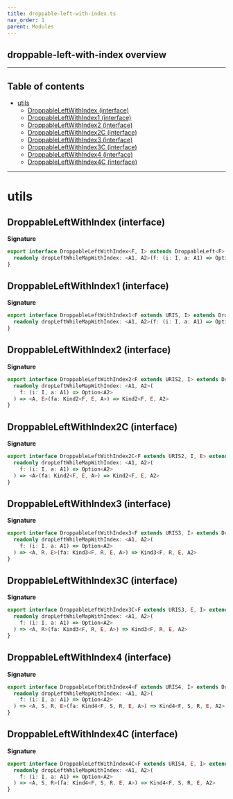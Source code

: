 ```yaml
---
title: droppable-left-with-index.ts
nav_order: 1
parent: Modules
---
```


## droppable-left-with-index overview

---

<h2 class="text-delta">Table of contents</h2>

- [utils](#utils)
  - [DroppableLeftWithIndex (interface)](#droppableleftwithindex-interface)
  - [DroppableLeftWithIndex1 (interface)](#droppableleftwithindex1-interface)
  - [DroppableLeftWithIndex2 (interface)](#droppableleftwithindex2-interface)
  - [DroppableLeftWithIndex2C (interface)](#droppableleftwithindex2c-interface)
  - [DroppableLeftWithIndex3 (interface)](#droppableleftwithindex3-interface)
  - [DroppableLeftWithIndex3C (interface)](#droppableleftwithindex3c-interface)
  - [DroppableLeftWithIndex4 (interface)](#droppableleftwithindex4-interface)
  - [DroppableLeftWithIndex4C (interface)](#droppableleftwithindex4c-interface)

---

# utils

## DroppableLeftWithIndex (interface)

**Signature**

```ts
export interface DroppableLeftWithIndex<F, I> extends DroppableLeft<F> {
  readonly dropLeftWhileMapWithIndex: <A1, A2>(f: (i: I, a: A1) => Option<A2>) => (fa: HKT<F, A1>) => HKT<F, A2>
}
```

## DroppableLeftWithIndex1 (interface)

**Signature**

```ts
export interface DroppableLeftWithIndex1<F extends URIS, I> extends DroppableLeft1<F> {
  readonly dropLeftWhileMapWithIndex: <A1, A2>(f: (i: I, a: A1) => Option<A2>) => (fa: Kind<F, A1>) => Kind<F, A2>
}
```

## DroppableLeftWithIndex2 (interface)

**Signature**

```ts
export interface DroppableLeftWithIndex2<F extends URIS2, I> extends DroppableLeft2<F> {
  readonly dropLeftWhileMapWithIndex: <A1, A2>(
    f: (i: I, a: A1) => Option<A2>
  ) => <A, E>(fa: Kind2<F, E, A>) => Kind2<F, E, A2>
}
```

## DroppableLeftWithIndex2C (interface)

**Signature**

```ts
export interface DroppableLeftWithIndex2C<F extends URIS2, I, E> extends DroppableLeft2C<F, E> {
  readonly dropLeftWhileMapWithIndex: <A1, A2>(
    f: (i: I, a: A1) => Option<A2>
  ) => <A>(fa: Kind2<F, E, A>) => Kind2<F, E, A2>
}
```

## DroppableLeftWithIndex3 (interface)

**Signature**

```ts
export interface DroppableLeftWithIndex3<F extends URIS3, I> extends DroppableLeft3<F> {
  readonly dropLeftWhileMapWithIndex: <A1, A2>(
    f: (i: I, a: A1) => Option<A2>
  ) => <A, R, E>(fa: Kind3<F, R, E, A>) => Kind3<F, R, E, A2>
}
```

## DroppableLeftWithIndex3C (interface)

**Signature**

```ts
export interface DroppableLeftWithIndex3C<F extends URIS3, E, I> extends DroppableLeft3C<F, E> {
  readonly dropLeftWhileMapWithIndex: <A1, A2>(
    f: (i: I, a: A1) => Option<A2>
  ) => <A, R>(fa: Kind3<F, R, E, A>) => Kind3<F, R, E, A2>
}
```

## DroppableLeftWithIndex4 (interface)

**Signature**

```ts
export interface DroppableLeftWithIndex4<F extends URIS4, I> extends DroppableLeft4<F> {
  readonly dropLeftWhileMapWithIndex: <A1, A2>(
    f: (i: I, a: A1) => Option<A2>
  ) => <A, S, R, E>(fa: Kind4<F, S, R, E, A>) => Kind4<F, S, R, E, A2>
}
```

## DroppableLeftWithIndex4C (interface)

**Signature**

```ts
export interface DroppableLeftWithIndex4C<F extends URIS4, E, I> extends DroppableLeft4C<F, E> {
  readonly dropLeftWhileMapWithIndex: <A1, A2>(
    f: (i: I, a: A1) => Option<A2>
  ) => <A, S, R>(fa: Kind4<F, S, R, E, A>) => Kind4<F, S, R, E, A2>
}
```
